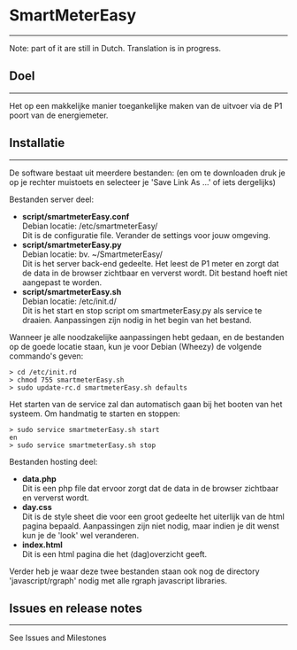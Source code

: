 SmartMeterEasy
===
---
Note: part of it are still in Dutch. Translation is in progress.


Doel
---
---
Het op een makkelijke manier toegankelijke maken van de uitvoer via de P1 poort
van de energiemeter.

Installatie
-----------
---
De software bestaat uit meerdere bestanden: (en om te downloaden druk je op je
rechter muistoets en selecteer je 'Save Link As ...' of iets dergelijks)

Bestanden server deel:

* **script/smartmeterEasy.conf** <br />
Debian locatie: /etc/smartmeterEasy/ <br />
Dit is de configuratie file. Verander de settings voor jouw omgeving.
* **script/smartmeterEasy.py** <br />
Debian locatie: bv. ~/SmartmeterEasy/ <br />
Dit is het server back-end gedeelte. Het leest de P1 meter en zorgt dat de data in de browser zichtbaar en ververst wordt. Dit bestand hoeft niet aangepast te worden.
* **script/smartmeterEasy.sh** <br />
Debian locatie: /etc/init.d/ <br />
Dit is het start en stop script om smartmeterEasy.py als service te draaien. Aanpassingen zijn nodig in het begin van het bestand.

Wanneer je alle noodzakelijke aanpassingen hebt gedaan, en de bestanden op de goede locatie staan, kun je voor Debian (Wheezy) de volgende commando's geven:

	> cd /etc/init.rd
	> chmod 755 smartmeterEasy.sh
	> sudo update-rc.d smartmeterEasy.sh defaults

Het starten van de service zal dan automatisch gaan bij het booten van het systeem. Om handmatig te starten en stoppen:

	> sudo service smartmeterEasy.sh start
	en
	> sudo service smartmeterEasy.sh stop
	
Bestanden hosting deel:

* **data.php** <br />
Dit is een php file dat ervoor zorgt dat de data in de browser zichtbaar en ververst wordt.
* **day.css** <br />
Dit is de style sheet die voor een groot gedeelte het uiterlijk van de html pagina bepaald. Aanpassingen zijn niet nodig, maar indien je dit wenst kun je de 'look' wel veranderen.
* **index.html** <br />
Dit is een html pagina die het (dag)overzicht geeft.

Verder heb je waar deze twee bestanden staan ook nog de directory 'javascript/rgraph' nodig met alle rgraph javascript libraries.


Issues en release notes
---
---
See Issues and Milestones
